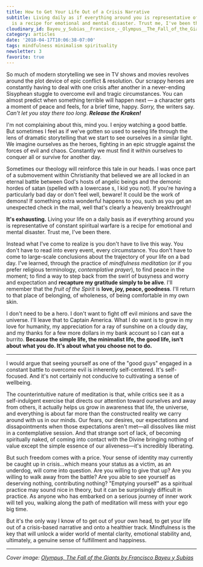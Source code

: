 ```yaml
---
title: How to Get Your Life Out of a Crisis Narrative
subtitle: Living daily as if everything around you is representative of constant warfare
  is a recipe for emotional and mental disaster. Trust me, I've been there.
cloudinary_id: Bayeu_y_Subias__Francisco_-_Olympus__The_Fall_of_the_Giants_-_1764_vn4ygp
category: articles
date: '2018-04-17T10:06:38-07:00'
tags: mindfulness minimalism spirituality
newsletter: 3
favorite: true
---
```


So much of modern storytelling we see in TV shows and movies revolves around the plot device of epic conflict & resolution. Our scrappy heroes are constantly having to deal with one crisis after another in a never-ending Sisyphean stuggle to overcome evil and tragic circumstances. You can almost predict when something terrible will happen next — a character gets a moment of peace and feels, for a brief time, happy. _Sorry,_ the writers say. _Can't let you stay there too long. **Release the Kraken!**_

I'm not complaining about this, mind you. I enjoy watching a good battle. But sometimes I feel as if we've gotten so used to seeing life through the lens of dramatic storytelling that we start to see ourselves in a similar light. We imagine ourselves as the heroes, fighting in an epic struggle against the forces of evil and chaos. Constantly we must find it within ourselves to conquer all or survive for another day.

Sometimes our theology will reinforce this tale in our heads. I was once part of a submovement within Christianity that believed we are all locked in an eternal battle between God's hosts of angelic beings and the demonic hordes of satan (spelled with a lowercase s, I kid you not). If you're having a particularly bad day or don't feel well, beware! It could be the work of demons! If something extra wonderful happens to you, such as you get an unexpected check in the mail, well that's clearly a heavenly breakthrough!

**It's exhausting.** Living your life on a daily basis as if everything around you is representative of constant spiritual warfare is a recipe for emotional and mental disaster. Trust me, I've been there.

Instead what I've come to realize is you don't have to live this way. You don't have to read into every event, every circumstance. You don't have to come to large-scale conclusions about the trajectory of your life on a bad day. I've learned, through the practice of *mindfulness meditation* (or if you prefer religious terminology, *contemplative prayer*), to find peace in the moment; to find a way to step back from the swirl of busyness and worry and expectation and **recapture my gratitude simply to be alive**. I'll remember that the *fruit of the Spirit* is **love, joy, peace, goodness**. I'll return to that place of belonging, of wholeness, of being comfortable in my own skin.

I don't need to be a hero. I don't want to fight off evil minions and save the universe. I'll leave that to Captain America. What I do want is to grow in my love for humanity, my appreciation for a ray of sunshine on a cloudy day, and my thanks for a few more dollars in my bank account so I can eat a burrito. **Because the simple life, the minimalist life, the good life, isn't about what you do. It's about what you choose not to do.**

----

I would argue that seeing yourself as one of the "good guys" engaged in a constant battle to overcome evil is inherently self-centered. It's self-focused. And it's not certainly not conducive to cultivating a sense of wellbeing.

The counterintuitive nature of meditation is that, while critics see it as a self-indulgent exercise that directs our attention toward ourselves and away from others, it actually helps us grow in awareness that life, the universe, and everything is about far more than the constructed reality we carry around with us in our minds. Our fears, our desires, our expectations and dissapointments when those expectations aren't met—all dissolves like mist in a contemplative session. And that strange sort of lack, of becoming spiritually naked, of coming into contact with the Divine bringing nothing of value except the simple essence of our aliveness—it's incredibly liberating.

But such freedom comes with a price. Your sense of identity may currently be caught up in crisis...which means your status as a victim, as an underdog, will come into question. Are you willing to give that up? Are you willing to walk away from the battle? Are you able to see yourself as deserving nothing, contributing nothing? "Emptying yourself" as a spiritual practice may sound nice in theory, but it can be surprisingly difficult in practice. As anyone who has embarked on a serious journey of inner work will tell you, walking along the path of meditation will mess with your ego big time.

But it's the only way I know of to get out of your own head, to get your life out of a crisis-based narrative and onto a healthier track. Mindfulness is the key that will unlock a wider world of mental clarity, emotional stability and, ultimately, a genuine sense of fulfillment and happiness.

----

_Cover image: [Olympus, The Fall of the Giants by Francisco Bayeu y Subías](https://commons.wikimedia.org/wiki/File:Bayeu_y_Subias,_Francisco_-_Olympus,_The_Fall_of_the_Giants_-_1764.jpg)_
